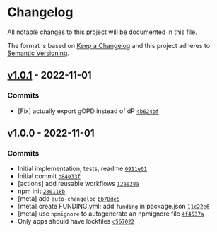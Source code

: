 # Changelog

All notable changes to this project will be documented in this file.

The format is based on [Keep a Changelog](https://keepachangelog.com/en/1.0.0/)
and this project adheres to [Semantic Versioning](https://semver.org/spec/v2.0.0.html).

## [v1.0.1](https://github.com/ljharb/gopd/compare/v1.0.0...v1.0.1) - 2022-11-01

### Commits

- [Fix] actually export gOPD instead of dP [`4b624bf`](https://github.com/ljharb/gopd/commit/4b624bfbeff788c5e3ff16d9443a83627847234f)

## v1.0.0 - 2022-11-01

### Commits

- Initial implementation, tests, readme [`0911e01`](https://github.com/ljharb/gopd/commit/0911e012cd642092bd88b732c161c58bf4f20bea)
- Initial commit [`b84e33f`](https://github.com/ljharb/gopd/commit/b84e33f5808a805ac57ff88d4247ad935569acbe)
- [actions] add reusable workflows [`12ae28a`](https://github.com/ljharb/gopd/commit/12ae28ae5f50f86e750215b6e2188901646d0119)
- npm init [`280118b`](https://github.com/ljharb/gopd/commit/280118badb45c80b4483836b5cb5315bddf6e582)
- [meta] add `auto-changelog` [`bb78de5`](https://github.com/ljharb/gopd/commit/bb78de5639a180747fb290c28912beaaf1615709)
- [meta] create FUNDING.yml; add `funding` in package.json [`11c22e6`](https://github.com/ljharb/gopd/commit/11c22e6355bb01f24e7fac4c9bb3055eb5b25002)
- [meta] use `npmignore` to autogenerate an npmignore file [`4f4537a`](https://github.com/ljharb/gopd/commit/4f4537a843b39f698c52f072845092e6fca345bb)
- Only apps should have lockfiles [`c567022`](https://github.com/ljharb/gopd/commit/c567022a18573aa7951cf5399445d9840e23e98b)


